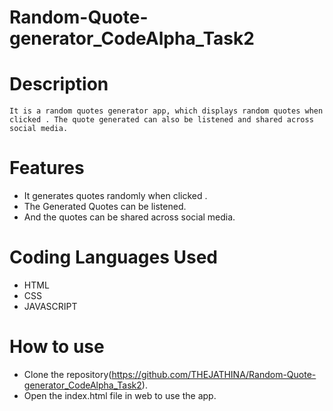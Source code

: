 # Random-Quote-generator_CodeAlpha_Task2
# Description
    
    It is a random quotes generator app, which displays random quotes when clicked . The quote generated can also be listened and shared across social media.

# Features
   
   * It generates quotes randomly when clicked .
   * The Generated Quotes can be listened.
   * And the quotes can be shared across social media.

# Coding Languages Used

   * HTML
   * CSS
   * JAVASCRIPT

# How to use

   * Clone the repository(https://github.com/THEJATHINA/Random-Quote-generator_CodeAlpha_Task2).
   * Open the index.html file in web to use the app.
 
